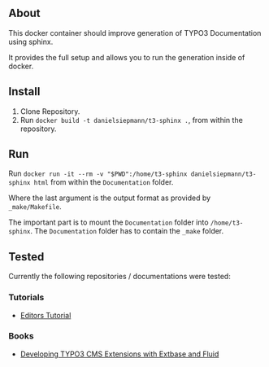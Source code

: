 ## About

This docker container should improve generation of TYPO3 Documentation using
sphinx.

It provides the full setup and allows you to run the generation inside of
docker.

## Install

1. Clone Repository.
2. Run `docker build -t danielsiepmann/t3-sphinx .`, from within the repository.

## Run

Run `docker run -it --rm -v "$PWD":/home/t3-sphinx danielsiepmann/t3-sphinx html` from within the `Documentation` folder.

Where the last argument is the output format as provided by `_make/Makefile`.

The important part is to mount the `Documentation` folder into
`/home/t3-sphinx`. The `Documentation` folder has to contain the `_make` folder.

## Tested

Currently the following repositories / documentations were tested:

### Tutorials

- [Editors Tutorial](https://github.com/TYPO3-Documentation/TYPO3CMS-Tutorial-Editors)

### Books

- [Developing TYPO3 CMS Extensions with Extbase and Fluid](https://github.com/TYPO3-Documentation/TYPO3CMS-Book-ExtbaseFluid)
